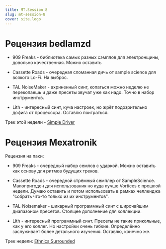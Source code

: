 ```yaml
---
title: MT.Session 8
slug: mt-session-8
cover: site.logo
---
```

# Рецензия bedlamzd

* 909 Freaks  - библиотека самых разных сэмплов для электронщины, довольно качественная. Можно оставить

* Cassette Roads - очередная сломанная дичь от sample science для всякого Lo-Fi. На выброс.

* TAL NoiseMaker - ахриненный синт, копаться можно неделю не перекопаешь и даже пресеты звучат уже как надо. Точно в набор инструментов.

* Lith - интересный синт, куча настроек, но жрёт подозрительно дофига от процессора. Оставлю поиграться.

Трек этой недели - [Simple Driver](https://soundcloud.com/bedlamzd/simple-driver)

# Рецензия Mexatronik

Рецензия на паки:

* 909 Freaks - очередный набор семлов с ударкой. Можно оставить как основу для ритмов будущих треков.

* Cassette Roads - очередной стрёмный семплер от SampleScience. Малопригоден для использования но куда лучше Vortices с прошлой недели. Думаю оставить и потом использовать в рамках челленджа "собрать что-то только из их инструментов".

* TAL-Noisemaker - шикарный программный синт с широчайшим диапазоном пресетов. Стоящее дополнение для коллекции.

* Lith - интересный программный синт. Пресеты не такие прикольные, как у его коллег. Но настройки очень гибкие. Определённо заслуживает более детального изучения. Оставлю, конечно же.

Трек недели: [Ethnics Surrounded](https://soundcloud.com/red_monk/ethnics-surrounded)